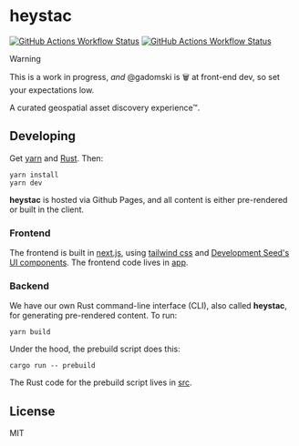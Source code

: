 # heystac

[![GitHub Actions Workflow Status](https://img.shields.io/github/actions/workflow/status/gadomski/heystac/ci.yaml?style=for-the-badge)](https://github.com/gadomski/heystac/actions/workflows/ci.yaml)
[![GitHub Actions Workflow Status](https://img.shields.io/github/actions/workflow/status/gadomski/heystac/pages.yaml?style=for-the-badge&label=pages)](https://github.com/gadomski/heystac/actions/workflows/pages.yaml)

> [!WARNING]
> This is a work in progress, _and_ @gadomski is 🗑️ at front-end dev, so set your expectations low.

A curated geospatial asset discovery experience™.

## Developing

Get [yarn](https://yarnpkg.com/) and [Rust](https://rustup.rs/).
Then:

```shell
yarn install
yarn dev
```

**heystac** is hosted via Github Pages, and all content is either pre-rendered or built in the client.

### Frontend

The frontend is built in [next.js](https://nextjs.org/), using [tailwind css](https://tailwindcss.com/) and [Development Seed's UI components](https://ui.ds.io).
The frontend code lives in [app](./app/).

### Backend

We have our own Rust command-line interface (CLI), also called **heystac**, for generating pre-rendered content.
To run:

```shell
yarn build
```

Under the hood, the prebuild script does this:

```shell
cargo run -- prebuild
```

The Rust code for the prebuild script lives in [src](./src/).

## License

MIT

